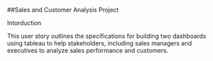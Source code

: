 ##Sales and Customer Analysis Project

Intorduction

This user story outlines the specifications for building two dashboards using tableau to help stakeholders, including sales managers and executives to analyze sales performance and customers. 

